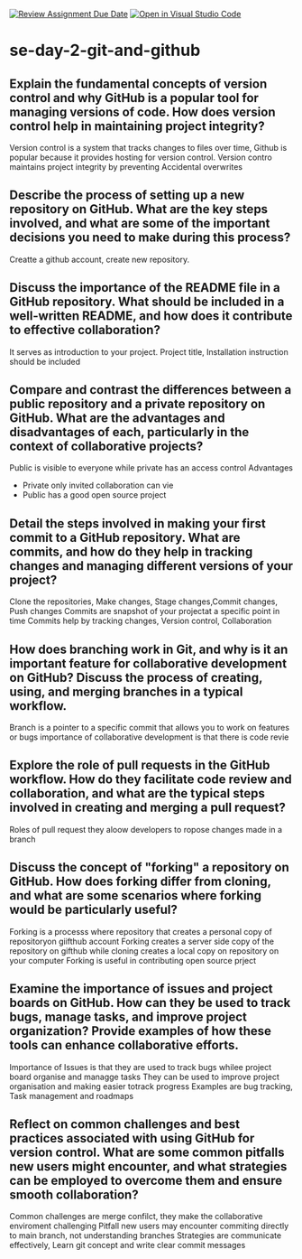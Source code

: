 [![Review Assignment Due Date](https://classroom.github.com/assets/deadline-readme-button-22041afd0340ce965d47ae6ef1cefeee28c7c493a6346c4f15d667ab976d596c.svg)](https://classroom.github.com/a/8wgCKhpZ)
[![Open in Visual Studio Code](https://classroom.github.com/assets/open-in-vscode-2e0aaae1b6195c2367325f4f02e2d04e9abb55f0b24a779b69b11b9e10269abc.svg)](https://classroom.github.com/online_ide?assignment_repo_id=18414858&assignment_repo_type=AssignmentRepo)
# se-day-2-git-and-github
## Explain the fundamental concepts of version control and why GitHub is a popular tool for managing versions of code. How does version control help in maintaining project integrity?
Version control is a system that tracks changes to files over time, Github is popular because it provides hosting for version control. Version contro maintains project integrity by preventing Accidental overwrites
## Describe the process of setting up a new repository on GitHub. What are the key steps involved, and what are some of the important decisions you need to make during this process?
Creatte a github account, create new repository.
## Discuss the importance of the README file in a GitHub repository. What should be included in a well-written README, and how does it contribute to effective collaboration?
It serves as introduction to your project.
Project title, Installation instruction should be included
## Compare and contrast the differences between a public repository and a private repository on GitHub. What are the advantages and disadvantages of each, particularly in the context of collaborative projects?
Public is visible to everyone while private has an access control
Advantages
* Private only invited collaboration can vie
* Public has a good open source project
## Detail the steps involved in making your first commit to a GitHub repository. What are commits, and how do they help in tracking changes and managing different versions of your project?
Clone the repositories, Make changes, Stage changes,Commit changes, Push changes
Commits are snapshot of your projectat a specific point in time
Commits help by tracking changes, Version control, Collaboration
## How does branching work in Git, and why is it an important feature for collaborative development on GitHub? Discuss the process of creating, using, and merging branches in a typical workflow.
Branch is a pointer to a specific commit that allows you to work on features or bugs
importance of collaborative development is that there is code revie
## Explore the role of pull requests in the GitHub workflow. How do they facilitate code review and collaboration, and what are the typical steps involved in creating and merging a pull request?
Roles of pull request they aloow developers to ropose changes made in a branch
## Discuss the concept of "forking" a repository on GitHub. How does forking differ from cloning, and what are some scenarios where forking would be particularly useful?
Forking is a processs where repository that creates a personal copy of repositoryon giifthub account
Forking creates a server side copy of the repository on gifthub while cloning creates a local copy on repository on your computer
Forking is useful in contributing open source prject
## Examine the importance of issues and project boards on GitHub. How can they be used to track bugs, manage tasks, and improve project organization? Provide examples of how these tools can enhance collaborative efforts.
Importance of Issues is that they are used to track bugs whilee project board organise and  managge tasks
They can be used to improve project organisation and making easier totrack progress
Examples are bug tracking, Task management and roadmaps

## Reflect on common challenges and best practices associated with using GitHub for version control. What are some common pitfalls new users might encounter, and what strategies can be employed to overcome them and ensure smooth collaboration?
Common challenges are merge confilct, they make the collaborative enviroment challenging
Pitfall new users may encounter commiting directly to main branch, not understanding branches 
Strategies are communicate effectively, Learn git concept and write clear commit messages
